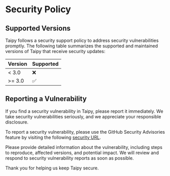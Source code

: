# Security Policy

## Supported Versions

Taipy follows a security support policy to address security vulnerabilities promptly.
The following table summarizes the supported and maintained versions of Taipy that receive security updates:

| Version | Supported          |
| ------- | ------------------ |
| < 3.0   | :x:                |
| >= 3.0  | :white_check_mark: |


## Reporting a Vulnerability

If you find a security vulnerability in Taipy, please report it immediately. We take security 
vulnerabilities seriously, and we appreciate your responsible disclosure.

To report a security vulnerability, please use the GitHub Security Advisories feature by visiting 
the following [security URL](https://github.com/Avaiga/taipy/security).

Please provide detailed information about the vulnerability, including steps to reproduce, affected 
versions, and potential impact. We will review and respond to security vulnerability reports as soon as possible.

Thank you for helping us keep Taipy secure.

